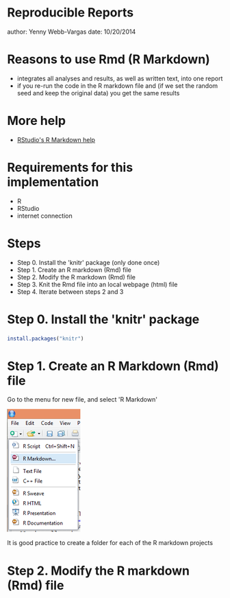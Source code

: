 Reproducible Reports
========================================================
author: Yenny Webb-Vargas
date: 10/20/2014

Reasons to use Rmd (R Markdown)
========================================================
- integrates all analyses and results, as well as written text, into one report 
- if you re-run the code in the R markdown file and (if we set the random seed and keep the original data) you get the same results

More help
========================================================

- [RStudio's R Markdown help](https://support.rstudio.com/hc/en-us/articles/200488468-R-Markdown)

Requirements for this implementation
========================================================

- R 
- RStudio
- internet connection


Steps
========================================================

- Step 0. Install the 'knitr' package (only done once)
- Step 1. Create an R markdown (Rmd) file
- Step 2. Modify the R markdown (Rmd) file
- Step 3. Knit the Rmd file into an local webpage (html) file
- Step 4. Iterate between steps 2 and 3



Step 0. Install the 'knitr' package
========================================================

```r
install.packages("knitr")
```


Step 1. Create an R Markdown (Rmd) file
========================================================

Go to the menu for new file, and select 'R Markdown'

![](menu.png)

It is good practice to create a folder for each of the R markdown projects


Step 2. Modify the R markdown (Rmd) file
========================================================
